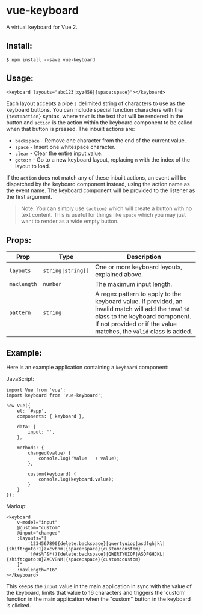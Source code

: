 # vue-keyboard

A virtual keyboard for Vue 2.

## Install:

    $ npm install --save vue-keyboard

## Usage:

```
<keyboard layouts="abc123|xyz456|{space:space}"></keyboard>
```

Each layout accepts a pipe `|` delimited string of characters to use as the keyboard buttons. You can include special function characters with the `{text:action}` syntax, where `text` is the text that will be rendered in the button and `action` is the action within the keyboard component to be called when that button is pressed. The inbuilt actions are:

* `backspace` - Remove one character from the end of the current value.
* `space` - Insert one whitespace character.
* `clear` - Clear the entire input value.
* `goto:n` - Go to a new keyboard layout, replacing `n` with the index of the layout to load.

If the `action` does not match any of these inbuilt actions, an event will be dispatched by the keyboard component instead, using the action name as the event name. The keyboard component will be provided to the listener as the first argument.

> Note: You can simply use `{action}` which will create a button with no text content. This is useful for things like `space` which you may just want to render as a wide empty button.

## Props:

<table>
	<thead>
		<tr>
			<th>Prop</th>
			<th>Type</th>
			<th>Description</th>
		</tr>
	</thead>
	<tbody>
		<tr>
			<td><code>layouts</code></td>
			<td><code>string|string[]</code></td>
			<td>One or more keyboard layouts, explained above.</td>
		</tr>
		<tr>
			<td><code>maxlength</code></td>
			<td><code>number</code></td>
			<td>The maximum input length.</td>
		</tr>
		<tr>
			<td><code>pattern</code></td>
			<td><code>string</code></td>
			<td>A regex pattern to apply to the keyboard value. If provided, an invalid match will add the <code>invalid</code> class to the keyboard component. If not provided or if the value matches, the <code>valid</code> class is added.</td>
		</tr>
	</tbody>
</table>


## Example:

Here is an example application containing a `keyboard` component:

JavaScript:

```
import Vue from 'vue';
import keyboard from 'vue-keyboard';

new Vue({
	el: '#app',
	components: { keyboard },

	data: {
		input: '',
	},

	methods: {
		changed(value) {
			console.log('Value ' + value);
		},

		custom(keyboard) {
			console.log(keyboard.value);
		}
	}
});
```

Markup:

```
<keyboard
	v-model="input"
	@custom="custom"
	@input="changed"
	:layouts="[
		'1234567890{delete:backspace}|qwertyuiop|asdfghjkl|{shift:goto:1}zxcvbnm|{space:space}{custom:custom}',
		'!@#$%^&*(){delete:backspace}|QWERTYUIOP|ASDFGHJKL|{shift:goto:0}ZXCVBNM|{space:space}{custom:custom}'
	]"
	:maxlength="16"
></keyboard>
```

This keeps the `input` value in the main application in sync with the value of the keyboard, limits that value to 16 characters and triggers the 'custom' function in the main application when the "custom" button in the keyboard is clicked.